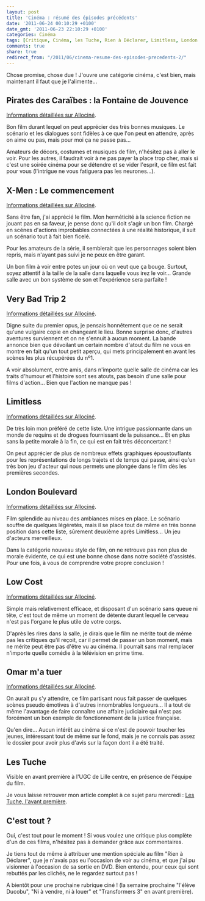 ```yaml
---
layout: post
title: 'Cinéma : résumé des épisodes précédents'
date: '2011-06-24 00:10:29 +0100'
date_gmt: '2011-06-23 22:10:29 +0100'
categories: Cinéma
tags: [Critique, Cinéma, les Tuche, Rien à Déclarer, Limitless, London Boulevard, Omar m'a tuer, Low Cost, Very Bad Trip 2, 'X-Men : le commencement', Pirate des Caraïbes]
comments: true
share: true
redirect_from: "/2011/06/cinema-resume-des-episodes-precedents-2/"
---
```

Chose promise, chose due ! J'ouvre une catégorie cinéma, c'est bien, mais maintenant il faut que je l'alimente...

## Pirates des Caraïbes : la Fontaine de Jouvence ##
[Informations détaillées sur Allociné](http://www.allocine.fr/film/fichefilm_gen_cfilm=139812.html).

Bon film durant lequel on peut apprécier des très bonnes musiques. Le scénario et les dialogues sont fidèles à ce que l'on peut en attendre, après on aime ou pas, mais pour moi ça ne passe pas...

Amateurs de décors, costumes et musiques de film, n'hésitez pas à aller le voir. Pour les autres, il faudrait voir à ne pas payer la place trop cher, mais si c'est une soirée cinéma pour se détendre et se vider l'esprit, ce film est fait pour vous (l'intrigue ne vous fatiguera pas les neurones...).

## X-Men : Le commencement ##
[Informations détaillées sur Allociné](http://www.allocine.fr/film/fichefilm_gen_cfilm=140894.html).

Sans être fan, j'ai apprécié le film. Mon herméticité à la science fiction ne jouant pas en sa faveur, je pense donc qu'il doit s'agir un bon film. Chargé en scénes d'actions improbables connectées à une réalité historique, il suit un scénario tout à fait bien ficelé.

Pour les amateurs de la série, il semblerait que les personnages soient bien repris, mais n'ayant pas suivi je ne peux en être garant.

Un bon film à voir entre potes un jour où on veut que ça bouge. Surtout, soyez attentif à la taille de la salle dans laquelle vous irez le voir... Grande salle avec un bon système de son et l'expérience sera parfaite !

## Very Bad Trip 2 ##
[Informations détaillées sur Allociné](http://www.allocine.fr/film/fichefilm_gen_cfilm=147508.html).

Digne suite du premier opus, je pensais honnêtement que ce ne serait qu'une vulgaire copie en changeant le lieu. Bonne surprise donc, d'autres aventures surviennent et on ne s'ennuit à aucun moment. La bande annonce bien que dévoilant un certain nombre d'atout du film ne vous en montre en fait qu'un tout petit aperçu, qui mets principalement en avant les scènes les plus récupérées du nº1.

A voir absolument, entre amis, dans n'importe quelle salle de cinéma car les traits d'humour et l'histoire sont ses atouts, pas besoin d'une salle pour films d'action... Bien que l'action ne manque pas !

## Limitless ##
[Informations détaillées sur Allociné](http://www.allocine.fr/film/fichefilm_gen_cfilm=135564.html).

De très loin mon préféré de cette liste. Une intrigue passionnante dans un monde de requins et de drogues fournissant de la puissance... Et en plus sans la petite morale à la fin, ce qui est en fait très déconcertant !

On peut apprécier de plus de nombreux effets graphiques époustouflants pour les représentations de longs trajets et de temps qui passe, ainsi qu'un très bon jeu d'acteur qui nous permets une plongée dans le film dès les premières secondes.

## London Boulevard ##
[Informations détaillées sur Allociné](http://www.allocine.fr/film/fichefilm_gen_cfilm=142736.html).

Film splendide au niveau des ambiances mises en place. Le scénario souffre de quelques légéretés, mais il se place tout de même en très bonne position dans cette liste, sûrement deuxième après Limitless... Un jeu d'acteurs merveilleux.

Dans la catégorie nouveau style de film, on ne retrouve pas non plus de morale évidente, ce qui est une bonne chose dans notre société d'assistés. Pour une fois, à vous de comprendre votre propre conclusion !

## Low Cost ##
[Informations détaillées sur Allociné](http://www.allocine.fr/film/fichefilm_gen_cfilm=176563.html).

Simple mais relativement efficace, et disposant d'un scénario sans queue ni tête, c'est tout de même un moment de détente durant lequel le cerveau n'est pas l'organe le plus utile de votre corps.

D'après les rires dans la salle, je dirais que le film ne mérite tout de même pas les critiques qu'il reçoit, car il permet de passer un bon moment, mais ne mérite peut être pas d'être vu au cinéma. Il pourrait sans mal remplacer n'importe quelle comédie à la télévision en prime time.

## Omar m'a tuer ##
[Informations détaillées sur Allociné](http://www.allocine.fr/film/fichefilm_gen_cfilm=182349.html).

On aurait pu s'y attendre, ce film partisant nous fait passer de quelques scènes pseudo émotives à d'autres innombrables longueurs... Il a tout de même l'avantage de faire connaître une affaire judiciaire qui n'est pas forcément un bon exemple de fonctionnement de la justice française.

Qu'en dire... Aucun intérêt au cinéma si ce n'est de pouvoir toucher les jeunes, intéressant tout de même sur le fond, mais je ne connais pas assez le dossier pour avoir plus d'avis sur la façon dont il a été traité.

## Les Tuche ##
Visible en avant première à l'UGC de Lille centre, en présence de l'équipe du film.

Je vous laisse retrouver mon article complet à ce sujet paru mercredi : [Les Tuche, l'avant première](/cinéma/cinema-les-tuches-lavant-premiere/).

## C'est tout ? ##
Oui, c'est tout pour le moment ! Si vous voulez une critique plus complète d'un de ces films, n'hésitez pas à demander grâce aux commentaires.

Je tiens tout de même à attribuer une mention spéciale au film "Rien à Déclarer", que je n'avais pas eu l'occasion de voir au cinéma, et que j'ai pu visionner à l'occasion de sa sortie en DVD. Bien entendu, pour ceux qui sont rebuttés par les clichés, ne le regardez surtout pas !

A bientôt pour une prochaine rubrique ciné ! (la semaine prochaine  "l'élève Ducobu", "Ni à vendre, ni à louer" et "Transformers 3" en avant première).